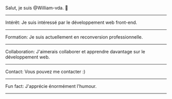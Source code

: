 
Salut, je suis @William-vda. 👋
<hr>
Intérêt: Je suis intéressé par le développement web front-end.
<hr>
Formation: Je suis actuellement en reconversion professionnelle.
<hr>
Collaboration: J'aimerais collaborer et apprendre davantage sur le développement web.
<hr>
Contact: Vous pouvez me contacter :)
<hr>
Fun fact: J'apprécie énormément l'humour.
<hr>

<!---
will-vda/will-vda is a ✨ special ✨ repository because its `README.md` (this file) appears on your GitHub profile.
You can click the Preview link to take a look at your changes.
--->
